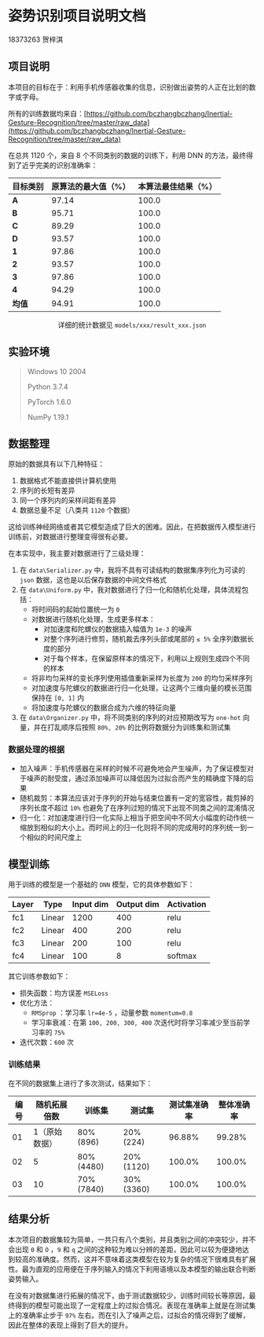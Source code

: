 # 姿势识别项目说明文档

18373263 贺梓淇

## 项目说明

本项目的目标在于：利用手机传感器收集的信息，识别做出姿势的人正在比划的数字或字母。

所有的训练数据均来自：[https://github.com/bczhangbczhang/Inertial-Gesture-Recognition/tree/master/raw_data](https://github.com/bczhangbczhang/Inertial-Gesture-Recognition/tree/master/raw_data)

在总共 1120 个，来自 8 个不同类别的数据的训练下，利用 DNN 的方法，最终得到了近乎完美的识别准确率：

| 目标类别 | 原算法的最大值（%） | 本算法最佳结果（%） |
| -------- | ------------------- | ------------------- |
| **A**    | 97.14               | 100.0               |
| **B**    | 95.71               | 100.0               |
| **C**    | 89.29               | 100.0               |
| **D**    | 93.57               | 100.0               |
| **1**    | 97.86               | 100.0               |
| **2**    | 93.57               | 100.0               |
| **3**    | 97.86               | 100.0               |
| **4**    | 94.29               | 100.0               |
| **均值** | 94.91               | 100.0               |

<center>详细的统计数据见 <code>models/xxx/result_xxx.json</code> </center>

## 实验环境

> Windows 10 2004
>
> Python 3.7.4
>
> PyTorch 1.6.0
>
> NumPy 1.19.1

## 数据整理

原始的数据具有以下几种特征：

1. 数据格式不能直接供计算机使用
2. 序列的长短有差异
3. 同一个序列内的采样间距有差异
4. 数据总量不足（八类共 `1120` 个数据）

这给训练神经网络或者其它模型造成了巨大的困难。因此，在把数据传入模型进行训练前，对数据进行整理变得很有必要。

在本实现中，我主要对数据进行了三级处理：

1. 在 `data\Serializer.py` 中，我将不具有可读结构的数据集序列化为可读的 `json` 数据，这也是以后保存数据的中间文件格式
2. 在 `data\Uniform.py` 中，我对数据进行了归一化和随机化处理，具体流程包括：
   - 将时间码的起始位置统一为 `0`
   - 对数据进行随机化处理，生成更多样本：
     - 对加速度和陀螺仪的数据插入幅值为 `1e-3` 的噪声
     - 对整个序列进行修剪，随机裁去序列头部或尾部的 `≤ 5%` 全序列数据长度的部分
     - 对于每个样本，在保留原样本的情况下，利用以上规则生成四个不同的样本
   - 将非均匀采样的变长序列使用插值重新采样为长度为 `200` 的均匀采样序列
   - 对加速度与陀螺仪的数据进行归一化处理，让这两个三维向量的模长范围保持在 `[0, 1]` 内
   - 将加速度与陀螺仪的数据合成为六维的特征向量
3. 在 `data\Organizer.py` 中，将不同类别的序列的对应预期改写为 `one-hot` 向量，并在打乱顺序后按照 `80%, 20%` 的比例将数据分为训练集和测试集

### 数据处理的根据

- 加入噪声：手机传感器在采样的时候不可避免地会产生噪声，为了保证模型对于噪声的耐受度，通过添加噪声可以降低因为过拟合而产生的精确度下降的后果
- 随机裁剪：本算法应该对于序列的开始与结束位置有一定的宽容性，裁剪掉的序列长度不超过 `10%` 也避免了在序列过短的情况下出现不同类之间的混淆情况
- 归一化：对加速度进行归一化实际上相当于把空间中不同大小幅度的动作统一缩放到相似的大小上。而时间上的归一化则将不同的完成用时的序列统一到一个相似的时间尺度上

## 模型训练

用于训练的模型是一个基础的 `DNN` 模型，它的具体参数如下：

| Layer | Type   | Input dim | Output dim | Activation |
| ----- | ------ | --------- | ---------- | ---------- |
| fc1   | Linear | 1200      | 400        | relu       |
| fc2   | Linear | 400       | 200        | relu       |
| fc3   | Linear | 200       | 100        | relu       |
| fc4   | Linear | 100       | 8          | softmax    |

其它训练参数如下：

- 损失函数：均方误差 `MSELoss`
- 优化方法：
  - `RMSprop` ：学习率 `lr=4e-5` ，动量参数 `momentum=0.8`
  - 学习率衰减：在第 `100, 200, 300, 400` 次迭代时将学习率减少至当前学习率的 `75%`
- 迭代次数：`600` 次

### 训练结果

在不同的数据集上进行了多次测试，结果如下：

| 编号 | 随机拓展倍数  | 训练集      | 测试集      | 测试集准确率 | 整体准确率 |
| ---- | ------------- | ----------- | ----------- | ------------ | ---------- |
| 01   | 1（原始数据） | 80%  (896)  | 20%  (224)  | 96.88%       | 99.28%     |
| 02   | 5             | 80%  (4480) | 20%  (1120) | 100.0%       | 100.0%     |
| 03   | 10            | 70%  (7840) | 30%  (3360) | 100.0%       | 100.0%     |

## 结果分析

本次项目的数据集较为简单，一共只有八个类别，并且类别之间的冲突较少，并不会出现 `0` 和 `O` ，`9` 和 `q` 之间的这种较为难以分辨的差距，因此可以较为便捷地达到较高的准确度。然而，这并不意味着这类模型在较为复杂的情况下很难具有扩展性。最为直观的应用便在于序列输入的情况下利用语境以及本模型的输出联合判断姿势输入。

在没有对数据集进行拓展的情况下，由于测试数据较少，训练时间较长等原因，最终得到的模型可能出现了一定程度上的过拟合情况。表现在准确率上就是在测试集上的准确率止步于 `97%` 左右。而在引入了噪声之后，过拟合的情况得到了缓解，因此在整体的表现上得到了巨大的提升。

